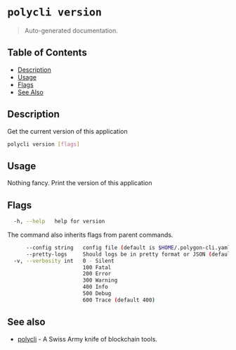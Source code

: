# `polycli version`

> Auto-generated documentation.

## Table of Contents

- [Description](#description)
- [Usage](#usage)
- [Flags](#flags)
- [See Also](#see-also)

## Description

Get the current version of this application

```bash
polycli version [flags]
```

## Usage

Nothing fancy. Print the version of this application
## Flags

```bash
  -h, --help   help for version
```

The command also inherits flags from parent commands.

```bash
      --config string   config file (default is $HOME/.polygon-cli.yaml)
      --pretty-logs     Should logs be in pretty format or JSON (default true)
  -v, --verbosity int   0 - Silent
                        100 Fatal
                        200 Error
                        300 Warning
                        400 Info
                        500 Debug
                        600 Trace (default 400)
```

## See also

- [polycli](polycli.md) - A Swiss Army knife of blockchain tools.
